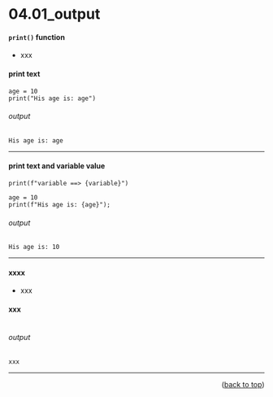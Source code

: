<a name="topage"></a>

# 04.01_output


#### `print()` function
 
* xxx

#### print text

```
age = 10
print("His age is: age")
```

###### output
```
His age is: age
```

----

#### print text and variable value

```
print(f"variable ==> {variable}")
```

```
age = 10
print(f"His age is: {age}");
```

###### output
```
His age is: 10
```

----




#### xxxx

* xxx

#### xxx
```
```

###### output
```
xxx
```


----

<p align="right">(<a href="#topage">back to top</a>)</p>
<br/>
